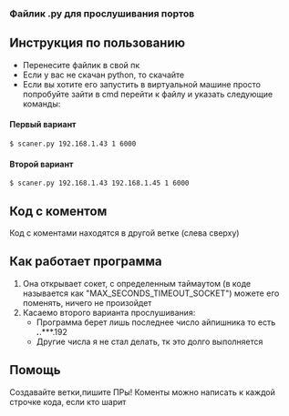 ### Файлик .py для прослушивания портов
Инструкция по пользованию
-------------

- Перенесите файлик в свой пк
- Если у вас не скачан python, то скачайте
- Если вы хотите его запустить в виртуальной машине просто попробуйте зайти в cmd перейти к файлу и указать следующие команды:

#### Первый вариант
`$ scaner.py 192.168.1.43 1 6000`

#### Второй вариант
`$ scaner.py 192.168.1.43 192.168.1.45 1 6000`

Код с коментом
-------------
Код с коментами находятся в другой ветке (слева сверху)

Как работает программа
-------------
1. Она открывает сокет, с определенным таймаутом (в коде называется как "MAX_SECONDS_TIMEOUT_SOCKET")
    можете его поменять, ничего не произойдет
2. Касаемо второго варианта прослушивания:
    + Программа берет лишь последнее число айпишника то есть ***.***.***.192
    + Другие числа я не стал делать, тк это долго выполняется 

Помощь
-------------
Создавайте ветки,пишите ПРы!
Коменты можно написать к каждой строчке кода, если кто шарит